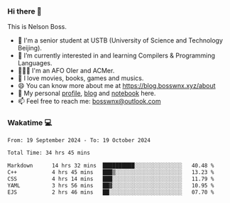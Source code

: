 ### Hi there 👋

<!--
**bosswnx/bosswnx** is a ✨ _special_ ✨ repository because its `README.md` (this file) appears on your GitHub profile.

Here are some ideas to get you started:

- 🔭 I’m currently working on ...
- 🌱 I’m currently learning ...
- 👯 I’m looking to collaborate on ...
- 🤔 I’m looking for help with ...
- 💬 Ask me about ...
- 📫 How to reach me: ...
- 😄 Pronouns: ...
- ⚡ Fun fact: ...
-->

This is Nelson Boss.

- 🏫 I'm a senior student at USTB (University of Science and Technology Beijing).
- 🌱 I’m currently interested in and learning Compilers & Programming Languages.
- 🧑🏻‍💻 I'm an AFO OIer and ACMer.
- 🥰 I love movies, books, games and musics.
- 😄 You can know more about me at https://blog.bosswnx.xyz/about
- 🔗 My personal [profile](https://bosswnx.xyz), [blog](https://blog.bosswnx.xyz) and [notebook](https://note.bosswnx.xyz) here.
- 📫 Feel free to reach me: bosswnx@outlook.com

### Wakatime 💻

<!--START_SECTION:waka-->

```txt
From: 19 September 2024 - To: 19 October 2024

Total Time: 34 hrs 45 mins

Markdown      14 hrs 32 mins  ██████████░░░░░░░░░░░░░░░   40.48 %
C++           4 hrs 45 mins   ███▒░░░░░░░░░░░░░░░░░░░░░   13.23 %
CSS           4 hrs 14 mins   ███░░░░░░░░░░░░░░░░░░░░░░   11.79 %
YAML          3 hrs 56 mins   ██▓░░░░░░░░░░░░░░░░░░░░░░   10.95 %
EJS           2 hrs 46 mins   ██░░░░░░░░░░░░░░░░░░░░░░░   07.70 %
```

<!--END_SECTION:waka-->

